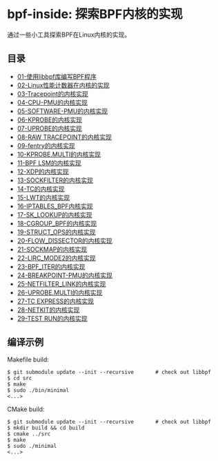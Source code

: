 # bpf-inside: 探索BPF内核的实现

通过一些小工具探索BPF在Linux内核的实现。

## 目录

* [01-使用libbpf库编写BPF程序](doc/01-write%20a%20bpf%20program%20with%20libbpf.md)
* [02-Linux性能计数器在内核的实现](doc/02-Performance%20Counters%20for%20Linux.md)
* [03-Tracepoint的内核实现](doc/03-tracepoint%20inside.md)
* [04-CPU-PMU的内核实现](doc/04-cpu%20pmu.md)
* [05-SOFTWARE-PMU的内核实现](doc/05-software%20pmu.md)
* [06-KPROBE的内核实现](doc/06-kprobe%20pmu.md)
* [07-UPROBE的内核实现](doc/07-uprobe.md)
* [08-RAW TRACEPOINT的内核实现](doc/08-raw%20tracepoint.md)
* [09-fentry的内核实现](doc/09-fentry.md)
* [10-KPROBE.MULTI的内核实现](doc/10-kprobe_multi.md)
* [11-BPF LSM的内核实现](doc/11-bpf%20lsm.md)
* [12-XDP的内核实现](doc/12-xdp.md)
* [13-SOCKFILTER的内核实现](doc/13-sockfilter.md)
* [14-TC的内核实现](doc/14-tc.md)
* [15-LWT的内核实现](doc/15-lwt.md)
* [16-IPTABLES_BPF内核实现](doc/16-iptables_bpf.md)
* [17-SK_LOOKUP的内核实现](doc/17-sk_lookup.md)
* [18-CGROUP_BPF的内核实现](doc/18-cgroup.md)
* [19-STRUCT_OPS的内核实现](doc/19-struct_ops.md)
* [20-FLOW_DISSECTOR的内核实现](doc/20-flow_dissector.md)
* [21-SOCKMAP的内核实现](doc/21-sockmap.md)
* [22-LIRC_MODE2的内核实现](doc/22-lirc_mode2.md)
* [23-BPF_ITER的内核实现](doc/23-bpf_iter.md)
* [24-BREAKPOINT-PMU的内核实现](doc/24-hw-breakpoint.md)
* [25-NETFILTER_LINK的内核实现](doc/25-netfilter_link.md)
* [26-UPROBE.MULTI的内核实现](doc/26-uprobe_multi.md)
* [27-TC EXPRESS的内核实现](doc/27-tc_express.md)
* [28-NETKIT的内核实现](doc/28-netkit.md)
* [29-TEST RUN的内核实现](doc/29-test_run.md)

## 编译示例

Makefile build:

```shell
$ git submodule update --init --recursive       # check out libbpf
$ cd src
$ make
$ sudo ./bin/minimal
<...>
```

CMake build:

```shell
$ git submodule update --init --recursive       # check out libbpf
$ mkdir build && cd build
$ cmake ../src
$ make
$ sudo ./minimal
<...>
```
